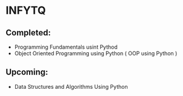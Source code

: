 # INFYTQ
## Completed:
   - Programming Fundamentals usint Pythod
   - Object Oriented Programming using Python ( OOP using Python )

## Upcoming:
   - Data Structures and Algorithms Using Python

